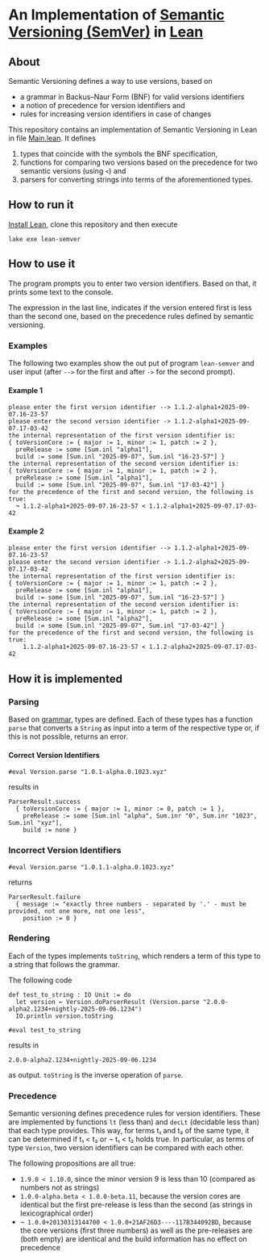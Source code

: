 # An Implementation of [Semantic Versioning (SemVer)](https://semver.org/) in [Lean](https://github.com/leanprover/lean4)

## About 

Semantic Versioning defines a way to use versions, based on
* a grammar in Backus–Naur Form (BNF) for valid versions identifiers
* a notion of precedence for version identifiers and
* rules for increasing version identifiers in case of changes

This repository contains an implementation of Semantic Versioning in Lean in file [Main.lean](Main.lean). 
It defines
1. types that coincide with the symbols the BNF specification,
1. functions for comparing two versions based on the precedence for two semantic versions (using  `<`) and
1. parsers for converting strings into terms of the aforementioned types.

## How to run it

[Install Lean](https://lean-lang.org/install/), clone this repository and then execute
```
lake exe lean-semver
```

## How to use it

The program prompts you to enter two version identifiers. Based on that, it prints some text to the console.

The expression in the last line, indicates if the version entered first is less than the second one, based on the 
precedence rules defined by semantic versioning. 

### Examples 

The following two examples show the out put of program `lean-semver` and user input 
(after `-->` for the first and after `->` for the second prompt).

#### Example 1

```
please enter the first version identifier --> 1.1.2-alpha1+2025-09-07.16-23-57
please enter the second version identifier -> 1.1.2-alpha1+2025-09-07.17-03-42
the internal representation of the first version identifier is:
{ toVersionCore := { major := 1, minor := 1, patch := 2 },
  preRelease := some [Sum.inl "alpha1"],
  build := some [Sum.inl "2025-09-07", Sum.inl "16-23-57"] }
the internal representation of the second version identifier is:
{ toVersionCore := { major := 1, minor := 1, patch := 2 },
  preRelease := some [Sum.inl "alpha1"],
  build := some [Sum.inl "2025-09-07", Sum.inl "17-03-42"] }
for the precedence of the first and second version, the following is true:
  ¬ 1.1.2-alpha1+2025-09-07.16-23-57 < 1.1.2-alpha1+2025-09-07.17-03-42
```

#### Example 2

```
please enter the first version identifier --> 1.1.2-alpha1+2025-09-07.16-23-57
please enter the second version identifier -> 1.1.2-alpha2+2025-09-07.17-03-42
the internal representation of the first version identifier is:
{ toVersionCore := { major := 1, minor := 1, patch := 2 },
  preRelease := some [Sum.inl "alpha1"],
  build := some [Sum.inl "2025-09-07", Sum.inl "16-23-57"] }
the internal representation of the second version identifier is:
{ toVersionCore := { major := 1, minor := 1, patch := 2 },
  preRelease := some [Sum.inl "alpha2"],
  build := some [Sum.inl "2025-09-07", Sum.inl "17-03-42"] }
for the precedence of the first and second version, the following is true:
    1.1.2-alpha1+2025-09-07.16-23-57 < 1.1.2-alpha2+2025-09-07.17-03-42
```

## How it is implemented

### Parsing

Based on [grammar](https://semver.org/#backusnaur-form-grammar-for-valid-semver-versions), types are defined.
Each of these types has a function `parse` that converts a `String` as input into a term of the 
respective type or, if this is not possible, returns an error.

#### Correct Version Identifiers

```
#eval Version.parse "1.0.1-alpha.0.1023.xyz"
```
results in 
```
ParserResult.success
  { toVersionCore := { major := 1, minor := 0, patch := 1 },
    preRelease := some [Sum.inl "alpha", Sum.inr "0", Sum.inr "1023", Sum.inl "xyz"],
    build := none }
```

### Incorrect Version Identifiers

```
#eval Version.parse "1.0.1.1-alpha.0.1023.xyz"
```

returns
```
ParserResult.failure
  { message := "exactly three numbers - separated by '.' - must be provided, not one more, not one less",
    position := 0 }
```

### Rendering

Each of the types implements `toString`, which renders a term of this type to a string that follows the grammar.

The following code
```
def test_to_string : IO Unit := do
  let version ← Version.doParserResult (Version.parse "2.0.0-alpha2.1234+nightly-2025-09-06.1234")
  IO.println version.toString

#eval test_to_string
```
results in 
```
2.0.0-alpha2.1234+nightly-2025-09-06.1234
```
as output. `toString` is the inverse operation of `parse`.

### Precedence 

Semantic versioning defines precedence rules for version identifiers. 
These are implemented by functions `lt` (less than) and `decLt` (decidable less than) that each type provides.
This way, for terms t₁ and t₂ of the same type, it can be determined if t₁ < t₂ or ¬ t₁ < t₂ holds true.
In particular, as terms of type `Version`, two version identifiers can be compared with each other.

The following propositions are all true:
* `1.9.0 < 1.10.0`, since the minor version 9 is less than 10 (compared as numbers not as strings) 
* `1.0.0-alpha.beta < 1.0.0-beta.11`, because the version cores are identical but the first pre-release is less than the second (as strings in lexicographical order)
* `¬ 1.0.0+20130313144700 < 1.0.0+21AF26D3----117B344092BD`, because the core versions (first three numbers) as well as the pre-releases are (both empty) are identical and the build information has no effect on precedence
